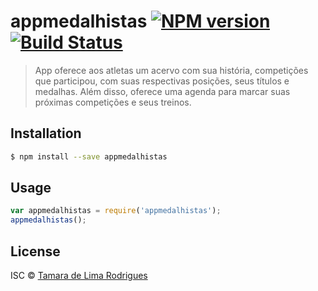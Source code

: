 # appmedalhistas [![NPM version](https://badge.fury.io/js/appmedalhistas.svg)](https://npmjs.org/package/appmedalhistas) [![Build Status](https://travis-ci.org/tamaralr/appmedalhistas.svg?branch=master)](https://travis-ci.org/tamaralr/appmedalhistas)

> App oferece aos atletas um acervo com sua história, competições que participou, com suas respectivas posições, seus títulos e medalhas. Além disso, oferece uma agenda para marcar suas próximas competições e seus treinos. 

## Installation

```sh
$ npm install --save appmedalhistas
```

## Usage

```js
var appmedalhistas = require('appmedalhistas');
appmedalhistas();
```

## License

ISC © [Tamara de Lima Rodrigues](Tamara_Rodrigues)
